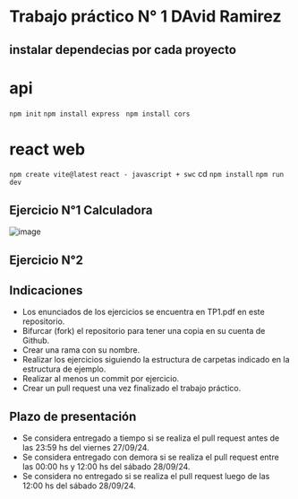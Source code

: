 # Trabajo práctico N° 1 DAvid Ramirez

## instalar dependecias por cada proyecto
# api
 `npm init`
`npm install express `
`npm install cors `
# react web
`npm create vite@latest`
`react - javascript + swc`
cd 
`npm install`
`npm run dev`

## Ejercicio N°1 Calculadora
![image](https://github.com/user-attachments/assets/a31fcc2d-264d-47be-8684-5e4272ff493e)

## Ejercicio N°2 



## Indicaciones

- Los enunciados de los ejercicios se encuentra en TP1.pdf en este repositorio.
- Bifurcar (fork) el repositorio para tener una copia en su cuenta de Github.
- Crear una rama con su nombre.
- Realizar los ejercicios siguiendo la estructura de carpetas indicado en la estructura de ejemplo.
- Realizar al menos un commit por ejercicio.
- Crear un pull request una vez finalizado el trabajo práctico.

## Plazo de presentación

- Se considera entregado a tiempo si se realiza el pull request antes de las 23:59 hs del viernes 27/09/24.
- Se considera entregado con demora si se realiza el pull request entre las 00:00 hs y 12:00 hs del sábado 28/09/24.
- Se considera no entregado si se realiza el pull request luego de las 12:00 hs del sábado 28/09/24.

